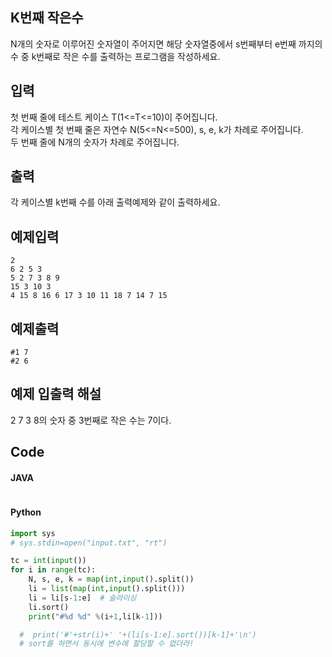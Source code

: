 ## K번째 작은수
N개의 숫자로 이루어진 숫자열이 주어지면 해당 숫자열중에서 s번째부터 e번째 까지의 수 중 k번째로 작은 수를 출력하는 프로그램을 작성하세요.   

## 입력   
첫 번째 줄에 테스트 케이스 T(1<=T<=10)이 주어집니다.    
각 케이스별 첫 번째 줄은 자연수 N(5<=N<=500), s, e, k가 차례로 주어집니다.   
두 번째 줄에 N개의 숫자가 차례로 주어집니다.
   
## 출력   
각 케이스별 k번째 수를 아래 출력예제와 같이 출력하세요.   
   
## 예제입력      
```
2
6 2 5 3
5 2 7 3 8 9
15 3 10 3
4 15 8 16 6 17 3 10 11 18 7 14 7 15
```
## 예제출력   
```
#1 7
#2 6
```
## 예제 입출력 해설   
2 7 3 8의 숫자 중 3번째로 작은 수는 7이다.   
   
## Code
#### JAVA   
```java

```
#### Python
```python
import sys
# sys.stdin=open("input.txt", "rt")

tc = int(input())
for i in range(tc):
    N, s, e, k = map(int,input().split())
    li = list(map(int,input().split()))
    li = li[s-1:e]  # 슬라이싱
    li.sort()
    print("#%d %d" %(i+1,li[k-1]))

  #  print('#'+str(i)+' '+(li[s-1:e].sort())[k-1]+'\n')
  # sort를 하면서 동시에 변수에 할당할 수 없더라! 
```
